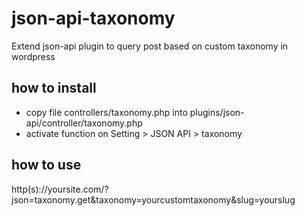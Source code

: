 # json-api-taxonomy
Extend json-api plugin to query post based on custom taxonomy in wordpress

## how to install
* copy file controllers/taxonomy.php into plugins/json-api/controller/taxonomy.php
* activate function on Setting > JSON API > taxonomy

## how to use
http(s)://yoursite.com/?json=taxonomy.get&taxonomy=yourcustomtaxonomy&slug=yourslug
